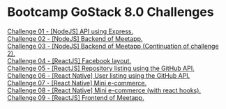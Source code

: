 # Bootcamp GoStack 8.0 Challenges

[Challenge 01 - [NodeJS] API using Express.](./challenge-01)  
[Challenge 02 - [NodeJS] Backend of Meetapp.](./challenge-02)  
[Challenge 03 - [NodeJS] Backend of Meetapp (Continuation of challenge 2).](./challenge-03)  
[Challenge 04 - [ReactJS] Facebook layout.](./challenge-04)  
[Challenge 05 - [ReactJS] Repository listing using the GitHub API.](./challenge-05)  
[Challenge 06 - [React Native] User listing using the GitHub API.](./challenge-06)  
[Challenge 07 - [React Native] Mini e-commerce.](./challenge-07)  
[Challenge 08 - [React Native] Mini e-commerce (with react hooks).](./challenge-08)  
[Challenge 09 - [ReactJS] Frontend of Meetapp.](./challenge-09)
